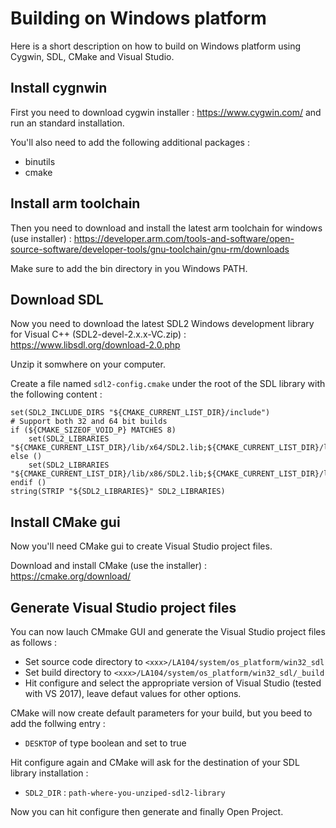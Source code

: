 # Building on Windows platform
Here is a short description on how to build on Windows platform using Cygwin, SDL, CMake and Visual Studio.

## Install cygnwin
First you need to download cygwin installer : https://www.cygwin.com/ and run an standard installation.

You'll also need to add the following additional packages :
- binutils
- cmake

## Install arm toolchain
Then you need to download and install the latest arm toolchain for windows (use installer) : https://developer.arm.com/tools-and-software/open-source-software/developer-tools/gnu-toolchain/gnu-rm/downloads

Make sure to add the bin directory in you Windows PATH.

## Download SDL
Now you need to download the latest SDL2 Windows development library for Visual C++ (SDL2-devel-2.x.x-VC.zip) : https://www.libsdl.org/download-2.0.php

Unzip it somwhere on your computer.

Create a file named `sdl2-config.cmake` under the root of the SDL library with the following content :

	set(SDL2_INCLUDE_DIRS "${CMAKE_CURRENT_LIST_DIR}/include")
	# Support both 32 and 64 bit builds
	if (${CMAKE_SIZEOF_VOID_P} MATCHES 8)
		set(SDL2_LIBRARIES "${CMAKE_CURRENT_LIST_DIR}/lib/x64/SDL2.lib;${CMAKE_CURRENT_LIST_DIR}/lib/x64/SDL2main.lib")
	else ()
		set(SDL2_LIBRARIES "${CMAKE_CURRENT_LIST_DIR}/lib/x86/SDL2.lib;${CMAKE_CURRENT_LIST_DIR}/lib/x86/SDL2main.lib")
	endif ()
	string(STRIP "${SDL2_LIBRARIES}" SDL2_LIBRARIES)

## Install CMake gui
Now you'll need CMake gui to create Visual Studio project files.

Download and install CMake (use the installer) : https://cmake.org/download/

## Generate Visual Studio project files
You can now lauch CMmake GUI and generate the Visual Studio project files as follows :
- Set source code directory to `<xxx>/LA104/system/os_platform/win32_sdl`
- Set build directory to `<xxx>/LA104/system/os_platform/win32_sdl/_build`
- Hit configure and select the appropriate version of Visual Studio (tested with VS 2017), leave defaut values for other options.

CMake will now create default parameters for your build, but you beed to add the follwing entry :
- `DESKTOP` of type boolean and set to true

Hit configure again and CMake will ask for the destination of your SDL library installation :
- `SDL2_DIR` : `path-where-you-unziped-sdl2-library`

Now you can hit configure then generate and finally Open Project.
